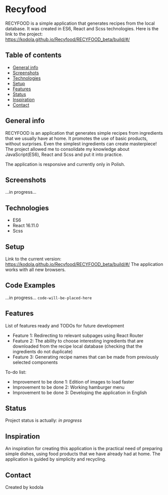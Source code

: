 # Recyfood

RECYFOOD is a simple application that generates recipes from the local database. It was created in ES6, React and Scss technologies. 
Here is the link to the project: https://kodola.github.io/Recyfood/RECYFOOD_beta/build/#/

## Table of contents
* [General info](#general-info)
* [Screenshots](#screenshots)
* [Technologies](#technologies)
* [Setup](#setup)
* [Features](#features)
* [Status](#status)
* [Inspiration](#inspiration)
* [Contact](#contact)

## General info
RECYFOOD is an application that generates simple recipes from ingredients that we usually have at home. 
It promotes the use of basic products, without surprises. Even the simplest ingredients can create masterpiece! 
The project allowed me to consolidate my knowledge about JavaScript(ES6), React and Scss and put it into practice.

The application is responsive and currently only in Polish.

## Screenshots
...in progress...

## Technologies
* ES6
* React 16.11.0
* Scss

## Setup
Link to the current version: https://kodola.github.io/Recyfood/RECYFOOD_beta/build/#/
The application works with all new browsers.

## Code Examples
...in progress...
`code-will-be-placed-here`

## Features
List of features ready and TODOs for future development
* Feature 1: Redirecting to relevant subpages using React Router
* Feature 2: The ability to choose interesting ingredients that are downloaded from the recipe local database (checking that the ingredients do not duplicate)
* Feature 3: Generating recipe names that can be made from previously selected components

To-do list:
* Improvement to be done 1: Edition of images to load faster 
* Improvement to be done 2: Working hamburger menu
* Improvement to be done 3: Developing the application in English


## Status
Project status is actually: _in progress_

## Inspiration
An inspiration for creating this application is the practical need of preparing simple dishes, using food products that we have already had at home. The application is guided by simplicity and recycling. 

## Contact
Created by kodola
